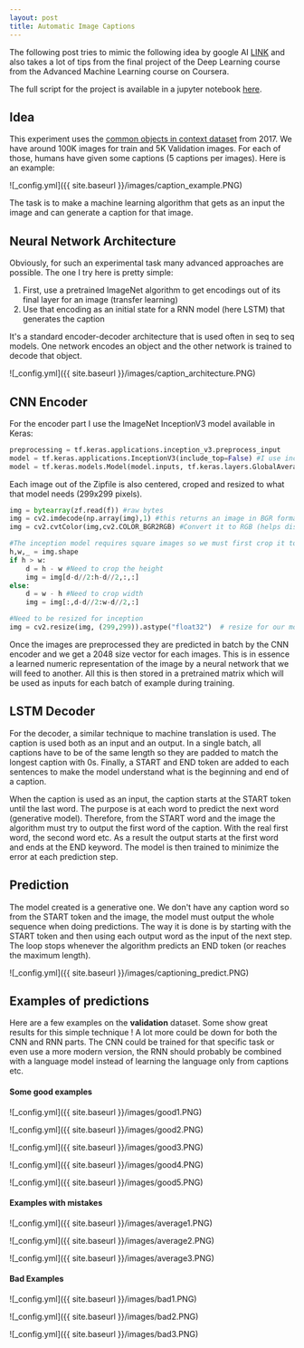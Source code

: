 ```yaml
---
layout: post
title: Automatic Image Captions
---
```


The following post tries to mimic the following idea by google AI [LINK](https://ai.googleblog.com/2014/11/a-picture-is-worth-thousand-coherent.html)
and also takes a lot of tips from the final project of the Deep Learning course from the Advanced Machine Learning course on Coursera.

The full script for the project is available in a jupyter notebook [here](https://github.com/arroqc/ImageCaptioning/blob/master/Image_captioning.ipynb).

## Idea

This experiment uses the [common objects in context dataset](http://cocodataset.org/#download.) from 2017. We have around 100K images for train and
5K Validation images. For each of those, humans have given some captions (5 captions per images). Here is an example:

![_config.yml]({{ site.baseurl }}/images/caption_example.PNG)  

The task is to make a machine learning algorithm that gets as an input the image and can generate a caption for that image.

## Neural Network Architecture

Obviously, for such an experimental task many advanced approaches are possible. The one I try here is pretty simple:
1. First, use a pretrained ImageNet algorithm to get encodings out of its final layer for an image (transfer learning)
2. Use that encoding as an initial state for a RNN model (here LSTM) that generates the caption

It's a standard encoder-decoder architecture that is used often in seq to seq models. One network encodes an object and the other network
is trained to decode that object.

![_config.yml]({{ site.baseurl }}/images/caption_architecture.PNG)

## CNN Encoder

For the encoder part I use the ImageNet InceptionV3 model available in Keras:

```python
preprocessing = tf.keras.applications.inception_v3.preprocess_input
model = tf.keras.applications.InceptionV3(include_top=False) #I use inception
model = tf.keras.models.Model(model.inputs, tf.keras.layers.GlobalAveragePooling2D()(model.output))
```

Each image out of the Zipfile is also centered, croped and resized to what that model needs (299x299 pixels).

```python
img = bytearray(zf.read(f)) #raw bytes
img = cv2.imdecode(np.array(img),1) #this returns an image in BGR format
img = cv2.cvtColor(img,cv2.COLOR_BGR2RGB) #Convert it to RGB (helps displays)

#The inception model requires square images so we must first crop it to a centered square
h,w,_ = img.shape
if h > w:
	d = h - w #Need to crop the height
	img = img[d-d//2:h-d//2,:,:]
else:
	d = w - h #Need to crop width
	img = img[:,d-d//2:w-d//2,:]

#Need to be resized for inception
img = cv2.resize(img, (299,299)).astype("float32")  # resize for our model
```

Once the images are preprocessed they are predicted in batch by the CNN encoder and we get a 2048 size vector for each images. This is in
essence a learned numeric representation of the image by a neural network that we will feed to another. All this is then stored in a 
pretrained matrix which will be used as inputs for each batch of example during training.

## LSTM Decoder

For the decoder, a similar technique to machine translation is used. The caption is used both as an input and an output. In a single batch,
all captions have to be of the same length so they are padded to match the longest caption with 0s. Finally, a START and END token are added
to each sentences to make the model understand what is the beginning and end of a caption.

When the caption is used as an input, the caption starts at the START token until the last word. The purpose is at each word to predict 
the next word (generative model). Therefore, from the START word and the image the algorithm must try to output the first word of the
caption. With the real first word, the second word etc. As a result the output starts at the first word and ends at the END keyword. The
model is then trained to minimize the error at each prediction step.

## Prediction

The model created is a generative one. We don't have any caption word so from the START token and the image, the model must output the whole
sequence when doing predictions. The way it is done is by starting with the START token and then using each output word as the input of the next step. The loop stops whenever
the algorithm predicts an END token (or reaches the maximum length).

![_config.yml]({{ site.baseurl }}/images/captioning_predict.PNG)

## Examples of predictions

Here are a few examples on the **validation** dataset. Some show great results for this simple technique ! A lot more could be down for both
the CNN and RNN parts. The CNN could be trained for that specific task or even use a more modern version, the RNN should probably
be combined with a language model instead of learning the language only from captions etc.

#### Some good examples
![_config.yml]({{ site.baseurl }}/images/good1.PNG)

![_config.yml]({{ site.baseurl }}/images/good2.PNG)

![_config.yml]({{ site.baseurl }}/images/good3.PNG)

![_config.yml]({{ site.baseurl }}/images/good4.PNG)

![_config.yml]({{ site.baseurl }}/images/good5.PNG)

#### Examples with mistakes
![_config.yml]({{ site.baseurl }}/images/average1.PNG)

![_config.yml]({{ site.baseurl }}/images/average2.PNG)

![_config.yml]({{ site.baseurl }}/images/average3.PNG)

#### Bad Examples
![_config.yml]({{ site.baseurl }}/images/bad1.PNG)

![_config.yml]({{ site.baseurl }}/images/bad2.PNG)

![_config.yml]({{ site.baseurl }}/images/bad3.PNG)